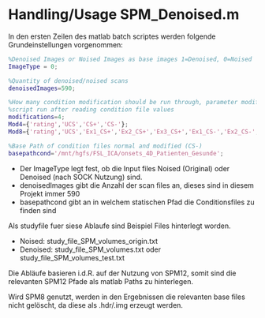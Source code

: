 # Handling/Usage SPM_Denoised.m

In den ersten Zeilen des matlab batch scriptes werden folgende Grundeinstellungen vorgenommen:

```matlab
%Denoised Images or Noised Images as base images 1=Denoised, 0=Noised
ImageType = 0;

%Quantity of denoised/noised scans 
denoisedImages=590;

%How many condition modification should be run through, parameter modification change in
%script run after reading condition file values
modifications=4;
Mod4={'rating','UCS','CS+','CS-'};
Mod8={'rating','UCS','Ex1_CS+','Ex2_CS+','Ex3_CS+','Ex1_CS-','Ex2_CS-','Ex3_CS-'};

%Base Path of condition files normal and modified (CS-)
basepathcond='/mnt/hgfs/FSL_ICA/onsets_4D_Patienten_Gesunde';
```

- Der ImageType legt fest, ob die Input files Noised (Original) oder Denoised (nach SOCK Nutzung) sind.
- denoisedImages gibt die Anzahl der scan files an, dieses sind in diesem Projekt immer 590
- basepathcond gibt an in welchem statischen Pfad die Conditionsfiles zu finden sind

Als studyfile fuer siese Ablaufe sind Beispiel Files hinterlegt worden.
- Noised: study_file_SPM_volumes_origin.txt
- Denoised: study_file_SPM_volumes.txt oder study_file_SPM_volumes_test.txt

Die Abläufe basieren i.d.R. auf der Nutzung von SPM12, somit sind die relevanten SPM12 Pfade als matlab Paths zu hinterlegen.

Wird SPM8 genutzt, werden in den Ergebnissen die relevanten base files nicht gelöscht, da diese als .hdr/.img erzeugt werden.
